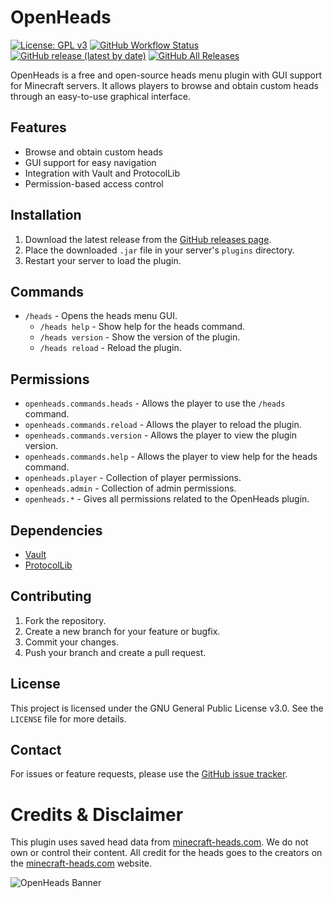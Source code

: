 # OpenHeads

[![License: GPL v3](https://img.shields.io/badge/License-GPLv3-blue.svg)](https://www.gnu.org/licenses/gpl-3.0)
[![GitHub Workflow Status](https://img.shields.io/github/actions/workflow/status/TavstalDev/OpenHeads/ci.yml?branch=main&label=build&style=flat-square)](https://github.com/TavstalDev/OpenHeads/actions)
[![GitHub release (latest by date)](https://img.shields.io/github/v/release/TavstalDev/OpenHeads?style=flat-square)](https://github.com/TavstalDev/OpenHeads/releases/latest)
[![GitHub All Releases](https://img.shields.io/github/downloads/TavstalDev/OpenHeads/total?style=flat-square)](https://github.com/TavstalDev/OpenHeads/releases)


OpenHeads is a free and open-source heads menu plugin with GUI support for Minecraft servers. It allows players to browse and obtain custom heads through an easy-to-use graphical interface.

## Features

- Browse and obtain custom heads
- GUI support for easy navigation
- Integration with Vault and ProtocolLib
- Permission-based access control

## Installation

1. Download the latest release from the [GitHub releases page](https://github.com/TavstalDev/OpenHeads/releases).
2. Place the downloaded `.jar` file in your server's `plugins` directory.
3. Restart your server to load the plugin.

## Commands

- `/heads` - Opens the heads menu GUI.
    - `/heads help` - Show help for the heads command.
    - `/heads version` - Show the version of the plugin.
    - `/heads reload` - Reload the plugin.

## Permissions

- `openheads.commands.heads` - Allows the player to use the `/heads` command.
- `openheads.commands.reload` - Allows the player to reload the plugin.
- `openheads.commands.version` - Allows the player to view the plugin version.
- `openheads.commands.help` - Allows the player to view help for the heads command.
- `openheads.player` - Collection of player permissions.
- `openheads.admin` - Collection of admin permissions.
- `openheads.*` - Gives all permissions related to the OpenHeads plugin.

## Dependencies

- [Vault](https://www.spigotmc.org/resources/vault.34315/)
- [ProtocolLib](https://www.spigotmc.org/resources/protocollib.1997/)

## Contributing

1. Fork the repository.
2. Create a new branch for your feature or bugfix.
3. Commit your changes.
4. Push your branch and create a pull request.

## License

This project is licensed under the GNU General Public License v3.0. See the `LICENSE` file for more details.

## Contact

For issues or feature requests, please use the [GitHub issue tracker](https://github.com/TavstalDev/OpenHeads/issues).

# Credits & Disclaimer

This plugin uses saved head data from [minecraft-heads.com](https://minecraft-heads.com). We do not own or control their content. All credit for the heads goes to the creators on the [minecraft-heads.com](https://minecraft-heads.com) website.

![OpenHeads Banner](https://images.minecraft-heads.com/banners/minecraft-heads_banner_600x200.png)